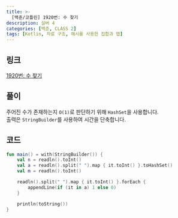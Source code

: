 ```yaml
---
title: >-
  [백준/코틀린] 1920번: 수 찾기
description: 실버 4
categories: [백준, CLASS 2]
tags: [Kotlin, 자료 구조, 해시를 사용한 집합과 맵]
---
```


## 링크
[1920번: 수 찾기](https://www.acmicpc.net/problem/1920)

## 풀이
주어진 수가 존재하는지 `O(1)`로 판단하기 위해 `HashSet`을 사용합니다.\
출력은 `StringBuilder`를 사용하여 시간을 단축합니다.

## 코드
```kotlin
fun main() = with(StringBuilder()) {
    val n = readln().toInt()
    val a = readln().split(" ").map { it.toInt() }.toHashSet()
    val m = readln().toInt()

    readln().split(" ").map { it.toInt() }.forEach {
        appendLine(if (it in a) 1 else 0)
    }

    println(toString())
}

```
